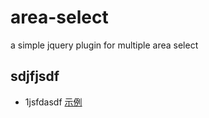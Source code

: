 # area-select
a simple jquery plugin for multiple area select
## sdjfjsdf
* 1jsfdasdf
[示例](http://www.baidu.com)
